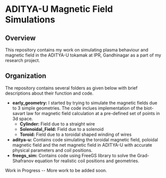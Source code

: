 
# ADITYA-U Magnetic Field Simulations

## Overview

This repository contains my work on simulating plasma behaviour and magnetic field in the ADITYA-U tokamak at IPR, Gandhinagar as a part of my research project.

## Organization
The repository contains several folders as given below with brief descriptions about their function and code.

- **early_geometry:** I started by trying to simulate the magnetic fields due to 3 simple geometries. The code inclues implementation of the biot-savart law for magnetic field calculation at a pre-defined set of points in 3d space.
    - **Cylinder:** Field due to a straight wire
    - **Solenoidal_Field:** Field due to a solenoid
    - **Toroid:** Field due to a toroidal shaped winding of wires
- **aditya-u:** Contains code simulating the toroidal magnetic field, poloidal magnetic field and the net magnetic field in ADITYA-U with accurate physical parameters and coil positions.
- **freegs_sim:** Contains code using FreeGS library to solve the Grad-Shafranov equation for realistic coil positions and geometries.

Work in Progress -- More work to be added soon.



